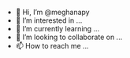 - 👋 Hi, I’m @meghanapy
- 👀 I’m interested in ...
- 🌱 I’m currently learning ...
- 💞️ I’m looking to collaborate on ...
- 📫 How to reach me ...

<!---
meghanapy/meghanapy is a ✨ special ✨ repository because its `README.md` (this file) appears on your GitHub profile.
You can click the Preview link to take a look at your changes.
--->
